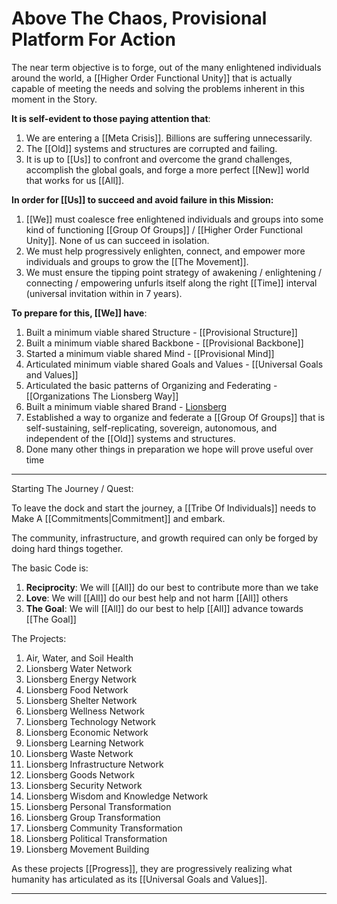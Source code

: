 # Above The Chaos, Provisional Platform For Action

The near term objective is to forge, out of the many enlightened individuals around the world, a [[Higher Order Functional Unity]] that is actually capable of meeting the needs and solving the problems inherent in this moment in the Story. 

**It is self-evident to those paying attention that**: 

1. We are entering a [[Meta Crisis]]. Billions are suffering unnecessarily. 
2. The [[Old]] systems and structures are corrupted and failing.  
3. It is up to [[Us]] to confront and overcome the grand challenges, accomplish the global goals, and forge a more perfect [[New]] world that works for us [[All]].     

**In order for [[Us]] to succeed and avoid failure in this Mission:** 

1. [[We]] must coalesce free enlightened individuals and groups into some kind of functioning [[Group Of Groups]] / [[Higher Order Functional Unity]]. None of us can succeed in isolation.     
2. We must help progressively enlighten, connect, and empower more individuals and groups to grow the [[The Movement]].      
3. We must ensure the tipping point strategy of awakening / enlightening / connecting / empowering unfurls itself along the right [[Time]] interval (universal invitation within in 7 years).    

**To prepare for this, [[We]] have**: 

1. Built a minimum viable shared Structure - [[Provisional Structure]]  
2. Built a minimum viable shared Backbone - [[Provisional Backbone]]  
3. Started a minimum viable shared Mind - [[Provisional Mind]]  
4. Articulated minimum viable shared Goals and Values - [[Universal Goals and Values]]  
5. Articulated the basic patterns of Organizing and Federating - [[Organizations The Lionsberg Way]] 
6. Built a minimum viable shared Brand - [Lionsberg](https:www.lionsberg.org)
7. Established a way to organize and federate a [[Group Of Groups]] that is self-sustaining, self-replicating, sovereign, autonomous, and independent of the [[Old]] systems and structures. 
8. Done many other things in preparation we hope will prove useful over time  

___

Starting The Journey / Quest: 

To leave the dock and start the journey, a [[Tribe Of Individuals]] needs to Make A [[Commitments|Commitment]] and embark. 

The community, infrastructure, and growth required can only be forged by doing hard things together. 

The basic Code is: 

1. **Reciprocity**: We will [[All]] do our best to contribute more than we take 
2. **Love**: We will [[All]] do our best help and not harm [[All]] others 
3. **The Goal**: We will [[All]] do our best to help [[All]] advance towards [[The Goal]]  

The Projects: 

1. Air, Water, and Soil Health 
2. Lionsberg Water Network  
3. Lionsberg Energy Network   
4. Lionsberg Food Network  
5. Lionsberg Shelter Network  
6. Lionsberg Wellness Network  
7. Lionsberg Technology Network  
8. Lionsberg Economic Network 
9. Lionsberg Learning Network 
10. Lionsberg Waste Network  
11. Lionsberg Infrastructure Network 
12. Lionsberg Goods Network 
13. Lionsberg Security Network  
14. Lionsberg Wisdom and Knowledge Network    
15. Lionsberg Personal Transformation  
16. Lionsberg Group Transformation   
17. Lionsberg Community Transformation  
18. Lionsberg Political Transformation  
19. Lionsberg Movement Building 

As these projects [[Progress]], they are progressively realizing what humanity has articulated as its [[Universal Goals and Values]]. 

____







